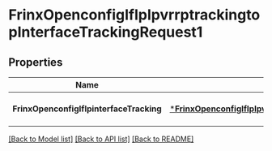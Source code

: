 # FrinxOpenconfigIfIpIpvrrptrackingtopInterfaceTrackingRequest1

## Properties
Name | Type | Description | Notes
------------ | ------------- | ------------- | -------------
**FrinxOpenconfigIfIpinterfaceTracking** | [***FrinxOpenconfigIfIpIpvrrptrackingtopInterfaceTracking**](frinx.openconfig.if.ip.ipvrrptrackingtop.InterfaceTracking.md) |  | [optional] [default to null]

[[Back to Model list]](../README.md#documentation-for-models) [[Back to API list]](../README.md#documentation-for-api-endpoints) [[Back to README]](../README.md)


